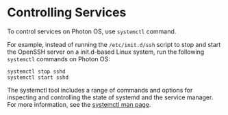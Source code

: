# Controlling Services

To control services on Photon OS, use `systemctl` command. 

For example, instead of running the `/etc/init.d/ssh` script to stop and start the OpenSSH server on a init.d-based Linux system, run the following `systemctl` commands on Photon OS: 

	systemctl stop sshd
	systemctl start sshd

The systemctl tool includes a range of commands and options for inspecting and controlling the state of systemd and the service manager. For more information, see the [systemctl man page](https://www.freedesktop.org/software/systemd/man/systemctl.html).
